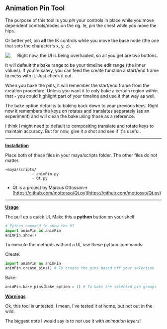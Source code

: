 ## Animation Pin Tool

The purpose of this tool is you *pin* your controls in place while you move dependent controls/nodes on the rig.
Ie, pin the chest while you move the hips. 

Or better yet, pin **all** the IK controls while you move the base node (the one that sets the character's x, y, z). 

<img align="left" style="float: left; padding-right: 20px" src="https://i.imgur.com/E4PxyfL.png">

Right now, the UI is being overhauled, so all you get are two buttons. 

It will default the bake range to be your timeline edit range (the inner values). If you're saavy, you can feed the create function a start/end frame to mess with it. Just check it out.

When you bake the pins, it will remember the start/end frame from the creation procedure. Unless you want it to only bake a certain region within that - you could highlight part of your timeline and use it that way as well.

The bake option defaults to baking back down to your previous keys. Right now it remembers the keys on rotates and translates separately (as an experiment) and will clean the bake using those as a reference.

I think I might need to default to compositing translate and rotate keys to maintain accuracy. But for now, give it a shot and see if it's useful.

---
**[Installation](#installation)**

Place both of these files in your maya/scripts folder. 
The other files do not matter.

```
~maya/scripts/
            - animPin.py
            - Qt.py
```

- Qt is a project by Marcus Ottosson-> [https://github.com/mottosso/Qt.py](https://github.com/mottosso/Qt.py)

---

**[Usage](#usage)**

The pull up a quick UI, Make this a <b>python</b> button on your shelf. 

```python
# Python command to show the UI
import animPin as animPin
animPin.show()
```

To execute the methods without a UI, use these python commands:

Create:
```python
import animPin as animPin
animPin.create_pins() # To create the pins based off your selection
```

Bake:
```python
animPin.bake_pins(bake_option = 1) # To bake the selected pin groups
```

**[Warnings](#warnings)**

Ok, this tool is untested. I mean, I've tested it at home, but not out 
in the wild.

The biggest note I would say is to *not* use it with _animation layers_!
